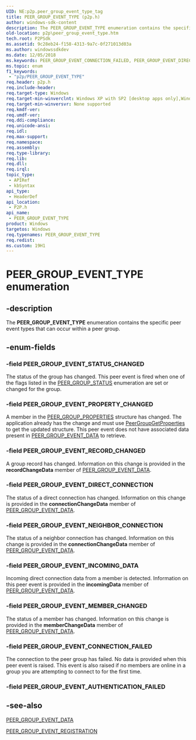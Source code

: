 ```yaml
---
UID: NE:p2p.peer_group_event_type_tag
title: PEER_GROUP_EVENT_TYPE (p2p.h)
author: windows-sdk-content
description: The PEER_GROUP_EVENT_TYPE enumeration contains the specific peer event types that can occur within a peer group.
old-location: p2p\peer_group_event_type.htm
tech.root: P2PSdk
ms.assetid: 9c28eb24-f158-4313-9a7c-0f271013d03a
ms.author: windowssdkdev
ms.date: 12/05/2018
ms.keywords: PEER_GROUP_EVENT_CONNECTION_FAILED, PEER_GROUP_EVENT_DIRECT_CONNECTION, PEER_GROUP_EVENT_INCOMING_DATA, PEER_GROUP_EVENT_MEMBER_CHANGED, PEER_GROUP_EVENT_NEIGHBOR_CONNECTION, PEER_GROUP_EVENT_PROPERTY_CHANGED, PEER_GROUP_EVENT_RECORD_CHANGED, PEER_GROUP_EVENT_STATUS_CHANGED, PEER_GROUP_EVENT_TYPE, PEER_GROUP_EVENT_TYPE enumeration [Peer Networking], p2p.peer_group_event_type, p2p/PEER_GROUP_EVENT_CONNECTION_FAILED, p2p/PEER_GROUP_EVENT_DIRECT_CONNECTION, p2p/PEER_GROUP_EVENT_INCOMING_DATA, p2p/PEER_GROUP_EVENT_MEMBER_CHANGED, p2p/PEER_GROUP_EVENT_NEIGHBOR_CONNECTION, p2p/PEER_GROUP_EVENT_PROPERTY_CHANGED, p2p/PEER_GROUP_EVENT_RECORD_CHANGED, p2p/PEER_GROUP_EVENT_STATUS_CHANGED, p2p/PEER_GROUP_EVENT_TYPE
ms.topic: enum
f1_keywords: 
 - "p2p/PEER_GROUP_EVENT_TYPE"
req.header: p2p.h
req.include-header: 
req.target-type: Windows
req.target-min-winverclnt: Windows XP with SP2 [desktop apps only],Windows XP with SP1with the Advanced Networking Pack forWindows XP
req.target-min-winversvr: None supported
req.kmdf-ver: 
req.umdf-ver: 
req.ddi-compliance: 
req.unicode-ansi: 
req.idl: 
req.max-support: 
req.namespace: 
req.assembly: 
req.type-library: 
req.lib: 
req.dll: 
req.irql: 
topic_type:
 - APIRef
 - kbSyntax
api_type:
 - HeaderDef
api_location:
 - P2P.h
api_name:
 - PEER_GROUP_EVENT_TYPE
product: Windows
targetos: Windows
req.typenames: PEER_GROUP_EVENT_TYPE
req.redist: 
ms.custom: 19H1
---
```


# PEER_GROUP_EVENT_TYPE enumeration


## -description


The <b>PEER_GROUP_EVENT_TYPE</b> enumeration contains the specific peer event types that can occur within a peer group.


## -enum-fields




### -field PEER_GROUP_EVENT_STATUS_CHANGED

The status of the group has changed. This peer event is fired when one of the flags listed in the <a href="https://docs.microsoft.com/windows/desktop/api/p2p/ne-p2p-peer_group_status">PEER_GROUP_STATUS</a> enumeration are set or changed for the group.


### -field PEER_GROUP_EVENT_PROPERTY_CHANGED

A member in the <a href="https://docs.microsoft.com/windows/desktop/api/p2p/ns-p2p-peer_group_properties">PEER_GROUP_PROPERTIES</a> structure has changed.   The application already has the change and must use <a href="https://docs.microsoft.com/windows/desktop/api/p2p/nf-p2p-peergroupgetproperties">PeerGroupGetProperties</a> to get the updated structure. This peer event does not have associated data present in <a href="https://docs.microsoft.com/windows/desktop/api/p2p/ns-p2p-peer_group_event_data_tag">PEER_GROUP_EVENT_DATA</a> to retrieve.


### -field PEER_GROUP_EVENT_RECORD_CHANGED

A group record has changed. Information on this change is provided in the <b>recordChangeData</b> member of <a href="https://docs.microsoft.com/windows/desktop/api/p2p/ns-p2p-peer_group_event_data_tag">PEER_GROUP_EVENT_DATA</a>.


### -field PEER_GROUP_EVENT_DIRECT_CONNECTION

The status of a direct connection has changed. Information on this change is provided in the <b>connectionChangeData</b> member of <a href="https://docs.microsoft.com/windows/desktop/api/p2p/ns-p2p-peer_group_event_data_tag">PEER_GROUP_EVENT_DATA</a>.


### -field PEER_GROUP_EVENT_NEIGHBOR_CONNECTION

The status of a neighbor connection has changed. Information on this change is provided in the <b>connectionChangeData</b>  member of <a href="https://docs.microsoft.com/windows/desktop/api/p2p/ns-p2p-peer_group_event_data_tag">PEER_GROUP_EVENT_DATA</a>.


### -field PEER_GROUP_EVENT_INCOMING_DATA

Incoming direct connection data from a member is detected. Information on this peer event is provided in the <b>incomingData</b>  member of <a href="https://docs.microsoft.com/windows/desktop/api/p2p/ns-p2p-peer_group_event_data_tag">PEER_GROUP_EVENT_DATA</a>.


### -field PEER_GROUP_EVENT_MEMBER_CHANGED

The status of a member has changed. Information on this change is provided in the <b>memberChangeData</b>  member of <a href="https://docs.microsoft.com/windows/desktop/api/p2p/ns-p2p-peer_group_event_data_tag">PEER_GROUP_EVENT_DATA</a>.


### -field PEER_GROUP_EVENT_CONNECTION_FAILED

The connection to the peer group has failed. No data is provided when this peer event is raised. This event is also raised if no members are online in a group you are attempting to connect to for the first time. 



### -field PEER_GROUP_EVENT_AUTHENTICATION_FAILED




## -see-also




<a href="https://docs.microsoft.com/windows/desktop/api/p2p/ns-p2p-peer_group_event_data_tag">PEER_GROUP_EVENT_DATA</a>



<a href="https://docs.microsoft.com/windows/desktop/api/p2p/ns-p2p-peer_group_event_registration">PEER_GROUP_EVENT_REGISTRATION</a>
 

 

